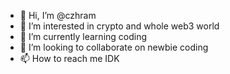 - 👋 Hi, I’m @czhram
- 👀 I’m interested in crypto and whole web3 world
- 🌱 I’m currently learning coding
- 💞️ I’m looking to collaborate on newbie coding
- 📫 How to reach me IDK
